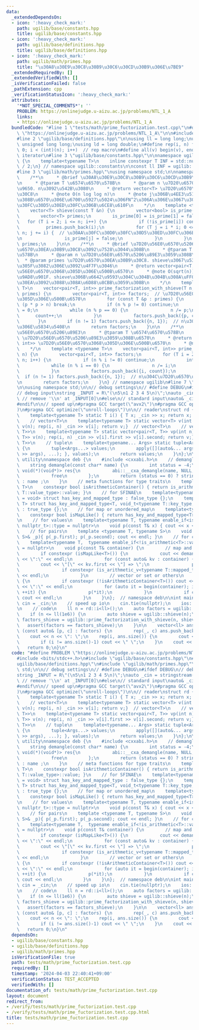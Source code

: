 ```yaml
---
data:
  _extendedDependsOn:
  - icon: ':heavy_check_mark:'
    path: ugilib/base/constants.hpp
    title: ugilib/base/constants.hpp
  - icon: ':heavy_check_mark:'
    path: ugilib/base/definitions.hpp
    title: ugilib/base/definitions.hpp
  - icon: ':heavy_check_mark:'
    path: ugilib/math/primes.hpp
    title: "\u30A8\u30E9\u30C8\u30B9\u30C6\u30CD\u30B9\u306E\u7BE9"
  _extendedRequiredBy: []
  _extendedVerifiedWith: []
  _isVerificationFailed: false
  _pathExtension: cpp
  _verificationStatusIcon: ':heavy_check_mark:'
  attributes:
    '*NOT_SPECIAL_COMMENTS*': ''
    PROBLEM: https://onlinejudge.u-aizu.ac.jp/problems/NTL_1_A
    links:
    - https://onlinejudge.u-aizu.ac.jp/problems/NTL_1_A
  bundledCode: "#line 1 \"tests/math/prime_fuctorization.test.cpp\"\n#define PROBLEM\
    \ \"https://onlinejudge.u-aizu.ac.jp/problems/NTL_1_A\"\n\n#include <bits/stdc++.h>\n\
    #line 2 \"ugilib/base/definitions.hpp\"\n\nusing ll = long long;\nusing ull =\
    \ unsigned long long;\nusing ld = long double;\n#define rep(i, n) for(int i =\
    \ 0; i < (int)(n); i++)  // rep macro\n#define all(v) begin(v), end(v)  // all\
    \ iterator\n#line 3 \"ugilib/base/constants.hpp\"\n\nnamespace ugilib::constants\
    \ {\n    template<typename T>\n    inline constexpr T INF = std::numeric_limits<T>::max()\
    \ / 2;\n} // namespace ugilib::constants\n\nconst ll INF = ugilib::constants::INF<ll>;\n\
    #line 3 \"ugilib/math/primes.hpp\"\nusing namespace std;\n\nnamespace ugilib {\n\
    \    /**\n     * @brief \u30A8\u30E9\u30C8\u30B9\u30C6\u30CD\u30B9\u306E\u7BE9\
    \n     * @tparam T \u6574\u6570\u578B\n     * @param n \u7D20\u6570\u306E\u4E0A\
    \u9650. n\u3092\u542B\u3080\n     * @return vector<T> \u7D20\u6570\u30EA\u30B9\
    \u30C8\n     * @note O(n log log n)\n     * @note j\u306B\u4EE3\u5165\u3055\u308C\
    \u308B\u6570\u306E\u6700\u5927\u5024\u306FN^2\u306A\u306E\u3067\u30AA\u30FC\u30D0\
    \u30FC\u30D5\u30ED\u30FC\u306B\u6CE8\u610F\n    */\n    template <typename T>\n\
    \    vector<T> shieve(const T &n) {\n        vector<bool> is_prime(n + 1, true);\n\
    \        vector<T> primes;\n        is_prime[0] = is_prime[1] = false;\n     \
    \   for (T i = 2; i <= n; i++) {\n            if (!is_prime[i]) continue;\n  \
    \          primes.push_back(i);\n            for (T j = i * i; 0 <= j && j <=\
    \ n; j += i) {  // \u30AA\u30FC\u30D0\u30FC\u30D5\u30ED\u30FC\u306B\u6CE8\u610F\
    \n                is_prime[j] = false;\n            }\n        }\n        return\
    \ primes;\n    }\n\n    /**\n     * @brief \u7D20\u56E0\u6570\u5206\u89E3. \u7D20\
    \u6570\u30EA\u30B9\u30C8\u3092\u7528\u3044\u308B\n     * @tparam T \u6574\u6570\
    \u578B\n     * @param n \u7D20\u56E0\u6570\u5206\u89E3\u3059\u308B\u6570\n   \
    \  * @param primes \u7D20\u6570\u30EA\u30B9\u30C8. shieve\u3067\u53D6\u5F97\u3057\
    \u305F\u3082\u306E\u3092\u4F7F\u3046\n     * @return vector<pair<T, int>> \u7D20\
    \u56E0\u6570\u3068\u305D\u306E\u500B\u6570\n     * @note O(sqrt(n)) \u3088\u308A\
    \u9AD8\u901F. shieve\u306B\u6642\u9593\u304C\u304B\u304B\u308A\uFF0C\u30E1\u30E2\
    \u30EA\u3092\u3088\u308A\u6D88\u8CBB\u3059\u308B\n    */\n    template <typename\
    \ T>\n    vector<pair<T, int>> prime_factorization_with_shieve(T n, const vector<T>&\
    \ primes) {\n        vector<pair<T, int>> factors;  // \u7D20\u56E0\u6570\u3068\
    \u305D\u306E\u500B\u6570\n        for (const T &p : primes) {\n            if\
    \ (p * p > n) break;\n            if (n % p != 0) continue;\n            int count\
    \ = 0;\n            while (n % p == 0) {\n                n /= p;\n          \
    \      count++;\n            }\n            factors.push_back({p, count});\n \
    \       }\n        if (n != 1) factors.push_back({n, 1});  // n\u304C\u7D20\u6570\
    \u306E\u5834\u5408\n        return factors;\n    }\n\n    /**\n     * @brief \u7D20\
    \u56E0\u6570\u5206\u89E3\n     * @tparam T \u6574\u6570\u578B\n     * @param n\
    \ \u7D20\u56E0\u6570\u5206\u89E3\u3059\u308B\u6570\n     * @return vector<pair<T,\
    \ int>> \u7D20\u56E0\u6570\u3068\u305D\u306E\u500B\u6570\n     * @note O(sqrt(n))\n\
    \    */\n    template <typename T>\n    vector<pair<T, int>> prime_factorization(T\
    \ n) {\n        vector<pair<T, int>> factors;\n        for (T i = 2; i * i <=\
    \ n; i++) {\n            if (n % i != 0) continue;\n            int count = 0;\n\
    \            while (n % i == 0) {\n                n /= i;\n                count++;\n\
    \            }\n            factors.push_back({i, count});\n        }\n      \
    \  if (n != 1) factors.push_back({n, 1});  // n\u304C\u7D20\u6570\u306E\u5834\u5408\
    \n        return factors;\n    }\n} // namespace ugilib\n#line 7 \"tests/math/prime_fuctorization.test.cpp\"\
    \n\nusing namespace std;\n\n// debug settings\n// #define DEBUG\n#ifdef DEBUG\n\
    // debug input\nstring _INPUT = R\"(\n5\n1 2 3 4 5\n)\";\nauto _cin = stringstream(_INPUT.substr(1));\
    \ // remove '\\n' at _INPUT[0]\n#else\n// standard input\nauto& _cin = cin;\n\
    #endif\n\n// speed up\n#pragma GCC target(\"avx2\")\n#pragma GCC optimize(\"O3\"\
    )\n#pragma GCC optimize(\"unroll-loops\")\n\n// reader\nstruct rd {\n    // T\n\
    \    template<typename T> static T i() { T x; _cin >> x; return x; }  // T item\n\
    \    // vector<T>\n    template<typename T> static vector<T> v(int n) {vector<T>\
    \ v(n); rep(i, n) _cin >> v[i]; return v;}  // vector<T>\n    // vector<pair<T,\
    \ T>>\n    template<typename T> static vector<pair<T, T>> vp(int n) {vector<pair<T,\
    \ T>> v(n); rep(i, n) _cin >> v[i].first >> v[i].second; return v;}  // vector<pair<T,\
    \ T>>\n    // tuple\n    template<typename... Args> static tuple<Args...> t()\
    \ {\n        tuple<Args...> values;\n        apply([](auto&... args) { ((_cin\
    \ >> args), ...); }, values);\n        return values;\n    }\n};\n\n// debug print\
    \ utility\nnamespace deb {\n    #include <cxxabi.h>\n    // demangle type name\n\
    \    string demangle(const char* name) {\n        int status = -4;\n        unique_ptr<char,\
    \ void(*)(void*)> res{\n            abi::__cxa_demangle(name, NULL, NULL, &status),\n\
    \            free\n        };\n        return (status == 0) ? string(res.get())\
    \ : name ;\n    }\n    // meta functions for type traits\n    template<typename\
    \ T>\n    constexpr bool isArithmeticContainer() { return is_arithmetic<typename\
    \ T::value_type>::value; }\n    // for SFINAE\n    template<typename T, typename\
    \ = void> struct has_key_and_mapped_type : false_type {};\n    template<typename\
    \ T> struct has_key_and_mapped_type<T, void_t<typename T::key_type, typename T::mapped_type>>\
    \ : true_type {};\n    // for map or unordered_map\n    template<typename T>\n\
    \    constexpr bool isMapLike() { return has_key_and_mapped_type<T>::value; }\n\
    \n    // for values\n    template<typename T, typename enable_if<is_arithmetic<T>::value,\
    \ nullptr_t>::type = nullptr>\n    void p(const T& x) { cout << x << \" \"; }\n\
    \    // for pairs\n    template <typename T, typename S>\n    void p(const pair<T,\
    \ S>& _p){ p(_p.first); p(_p.second); cout << endl; }\n    // for containers\n\
    \    template<typename T,  typename enable_if<!is_arithmetic<T>::value, nullptr_t>::type\
    \ = nullptr>\n    void p(const T& container) {\n        // map and unordered_map\n\
    \        if constexpr (isMapLike<T>()) {\n            cout << demangle(typeid(T).name())\
    \ << \":\" << endl;\n            for (const auto& kv : container) {\n        \
    \        cout << \"[\" << kv.first << \"] => \";\n                p(kv.second);\n\
    \                if constexpr (is_arithmetic_v<typename T::mapped_type>) cout\
    \ << endl;\n            }\n        // vector or set or others\n        } else\
    \ {\n            if constexpr (!isArithmeticContainer<T>()) cout << demangle(typeid(T).name())\
    \ << \":\" << endl;\n            for (auto it = begin(container); it != end(container);\
    \ ++it) {\n                p(*it);\n            }\n            if constexpr (isArithmeticContainer<T>())\
    \ cout << endl;\n        }\n    }\n};  // namespace deb\n\nint main() {\n    auto&\
    \ cin = _cin;\n    // speed up io\n    cin.tie(nullptr);\n    ios::sync_with_stdio(false);\n\
    \n    // code\n    ll n = rd::i<ll>();\n    auto factors = ugilib::prime_factorization(n);\n\
    \    if (n <= ll(1e6)) {\n        auto shieve = ugilib::shieve(n);\n        auto\
    \ factors_shieve = ugilib::prime_factorization_with_shieve(n, shieve);\n     \
    \   assert(factors == factors_shieve);\n    }\n\n    vector<ll> ans;\n    for\
    \ (const auto& [p, c] : factors) {\n        rep(_, c) ans.push_back(p);\n    }\n\
    \    cout << n << \": \";\n    rep(i, ans.size()) {\n        cout << ans[i];\n\
    \        if (i != ans.size()-1) cout << \" \";\n    }\n    cout << endl;\n\n \
    \   return 0;\n}\n"
  code: "#define PROBLEM \"https://onlinejudge.u-aizu.ac.jp/problems/NTL_1_A\"\n\n\
    #include <bits/stdc++.h>\n#include \"ugilib/base/constants.hpp\"\n#include \"\
    ugilib/base/definitions.hpp\"\n#include \"ugilib/math/primes.hpp\"\n\nusing namespace\
    \ std;\n\n// debug settings\n// #define DEBUG\n#ifdef DEBUG\n// debug input\n\
    string _INPUT = R\"(\n5\n1 2 3 4 5\n)\";\nauto _cin = stringstream(_INPUT.substr(1));\
    \ // remove '\\n' at _INPUT[0]\n#else\n// standard input\nauto& _cin = cin;\n\
    #endif\n\n// speed up\n#pragma GCC target(\"avx2\")\n#pragma GCC optimize(\"O3\"\
    )\n#pragma GCC optimize(\"unroll-loops\")\n\n// reader\nstruct rd {\n    // T\n\
    \    template<typename T> static T i() { T x; _cin >> x; return x; }  // T item\n\
    \    // vector<T>\n    template<typename T> static vector<T> v(int n) {vector<T>\
    \ v(n); rep(i, n) _cin >> v[i]; return v;}  // vector<T>\n    // vector<pair<T,\
    \ T>>\n    template<typename T> static vector<pair<T, T>> vp(int n) {vector<pair<T,\
    \ T>> v(n); rep(i, n) _cin >> v[i].first >> v[i].second; return v;}  // vector<pair<T,\
    \ T>>\n    // tuple\n    template<typename... Args> static tuple<Args...> t()\
    \ {\n        tuple<Args...> values;\n        apply([](auto&... args) { ((_cin\
    \ >> args), ...); }, values);\n        return values;\n    }\n};\n\n// debug print\
    \ utility\nnamespace deb {\n    #include <cxxabi.h>\n    // demangle type name\n\
    \    string demangle(const char* name) {\n        int status = -4;\n        unique_ptr<char,\
    \ void(*)(void*)> res{\n            abi::__cxa_demangle(name, NULL, NULL, &status),\n\
    \            free\n        };\n        return (status == 0) ? string(res.get())\
    \ : name ;\n    }\n    // meta functions for type traits\n    template<typename\
    \ T>\n    constexpr bool isArithmeticContainer() { return is_arithmetic<typename\
    \ T::value_type>::value; }\n    // for SFINAE\n    template<typename T, typename\
    \ = void> struct has_key_and_mapped_type : false_type {};\n    template<typename\
    \ T> struct has_key_and_mapped_type<T, void_t<typename T::key_type, typename T::mapped_type>>\
    \ : true_type {};\n    // for map or unordered_map\n    template<typename T>\n\
    \    constexpr bool isMapLike() { return has_key_and_mapped_type<T>::value; }\n\
    \n    // for values\n    template<typename T, typename enable_if<is_arithmetic<T>::value,\
    \ nullptr_t>::type = nullptr>\n    void p(const T& x) { cout << x << \" \"; }\n\
    \    // for pairs\n    template <typename T, typename S>\n    void p(const pair<T,\
    \ S>& _p){ p(_p.first); p(_p.second); cout << endl; }\n    // for containers\n\
    \    template<typename T,  typename enable_if<!is_arithmetic<T>::value, nullptr_t>::type\
    \ = nullptr>\n    void p(const T& container) {\n        // map and unordered_map\n\
    \        if constexpr (isMapLike<T>()) {\n            cout << demangle(typeid(T).name())\
    \ << \":\" << endl;\n            for (const auto& kv : container) {\n        \
    \        cout << \"[\" << kv.first << \"] => \";\n                p(kv.second);\n\
    \                if constexpr (is_arithmetic_v<typename T::mapped_type>) cout\
    \ << endl;\n            }\n        // vector or set or others\n        } else\
    \ {\n            if constexpr (!isArithmeticContainer<T>()) cout << demangle(typeid(T).name())\
    \ << \":\" << endl;\n            for (auto it = begin(container); it != end(container);\
    \ ++it) {\n                p(*it);\n            }\n            if constexpr (isArithmeticContainer<T>())\
    \ cout << endl;\n        }\n    }\n};  // namespace deb\n\nint main() {\n    auto&\
    \ cin = _cin;\n    // speed up io\n    cin.tie(nullptr);\n    ios::sync_with_stdio(false);\n\
    \n    // code\n    ll n = rd::i<ll>();\n    auto factors = ugilib::prime_factorization(n);\n\
    \    if (n <= ll(1e6)) {\n        auto shieve = ugilib::shieve(n);\n        auto\
    \ factors_shieve = ugilib::prime_factorization_with_shieve(n, shieve);\n     \
    \   assert(factors == factors_shieve);\n    }\n\n    vector<ll> ans;\n    for\
    \ (const auto& [p, c] : factors) {\n        rep(_, c) ans.push_back(p);\n    }\n\
    \    cout << n << \": \";\n    rep(i, ans.size()) {\n        cout << ans[i];\n\
    \        if (i != ans.size()-1) cout << \" \";\n    }\n    cout << endl;\n\n \
    \   return 0;\n}\n"
  dependsOn:
  - ugilib/base/constants.hpp
  - ugilib/base/definitions.hpp
  - ugilib/math/primes.hpp
  isVerificationFile: true
  path: tests/math/prime_fuctorization.test.cpp
  requiredBy: []
  timestamp: '2024-04-03 22:40:41+09:00'
  verificationStatus: TEST_ACCEPTED
  verifiedWith: []
documentation_of: tests/math/prime_fuctorization.test.cpp
layout: document
redirect_from:
- /verify/tests/math/prime_fuctorization.test.cpp
- /verify/tests/math/prime_fuctorization.test.cpp.html
title: tests/math/prime_fuctorization.test.cpp
---
```

